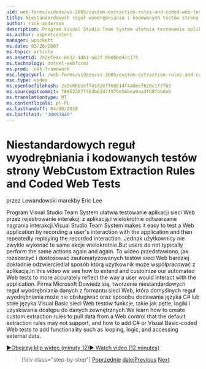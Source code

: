 ```yaml
---
uid: web-forms/videos/vs-2005/custom-extraction-rules-and-coded-web-tests
title: Niestandardowych reguł wyodrębniania i kodowanych testów strony Web | Dokumentacja firmy Microsoft
author: rick-anderson
description: Program Visual Studio Team System ułatwia testowanie aplikacji sieci Web przez rejestrowanie interakcji z aplikacją i wielokrotnie odtwarzanie ponowna...
ms.author: aspnetcontent
manager: wpickett
ms.date: 02/26/2007
ms.topic: article
ms.assetid: 7e2efe4c-8632-4d61-a82f-8e0bbd47c175
ms.technology: dotnet-webforms
ms.prod: .net-framework
msc.legacyurl: /web-forms/videos/vs-2005/custom-extraction-rules-and-coded-web-tests
msc.type: video
ms.openlocfilehash: 2a9c6bb1eff41d2eff68814f4adeef620c1f7fb5
ms.sourcegitcommit: f8852267f463b62d7f975e56bea9aa3f68fbbdeb
ms.translationtype: MT
ms.contentlocale: pl-PL
ms.lasthandoff: 04/06/2018
ms.locfileid: "30893849"
---
```

<a name="custom-extraction-rules-and-coded-web-tests"></a><span data-ttu-id="b8933-103">Niestandardowych reguł wyodrębniania i kodowanych testów strony Web</span><span class="sxs-lookup"><span data-stu-id="b8933-103">Custom Extraction Rules and Coded Web Tests</span></span>
====================
<span data-ttu-id="b8933-104">przez Lewandowski marek</span><span class="sxs-lookup"><span data-stu-id="b8933-104">by Eric Lee</span></span>

<span data-ttu-id="b8933-105">Program Visual Studio Team System ułatwia testowanie aplikacji sieci Web przez rejestrowanie interakcji z aplikacją i wielokrotnie odtwarzanie nagrania interakcji.</span><span class="sxs-lookup"><span data-stu-id="b8933-105">Visual Studio Team System makes it easy to test a Web application by recording a user's interaction with the application and then repeatedly replaying the recorded interaction.</span></span> <span data-ttu-id="b8933-106">Jednak użytkownicy nie zwykle wykonać te same akcje wielokrotnie.</span><span class="sxs-lookup"><span data-stu-id="b8933-106">But users do not typically perform the same actions again and again.</span></span> <span data-ttu-id="b8933-107">To wideo przedstawiono, jak rozszerzyć i dostosować zautomatyzowanych testów sieci Web bardziej dokładnie odzwierciedlał sposób którą użytkownik może współpracować z aplikacją.</span><span class="sxs-lookup"><span data-stu-id="b8933-107">In this video we see how to extend and customize our automated Web tests to more accurately reflect the way a user would interact with the application.</span></span> <span data-ttu-id="b8933-108">Firma Microsoft Dowiedz się, tworzenie niestandardowych reguł wyodrębniania danych z formantu sieci Web, która domyślnych reguł wyodrębniania może nie obsługiwać oraz sposobu dodawania języka C# lub stałe języka Visual Basic sieci Web testów funkcje, takie jak pętle, logiki i uzyskiwania dostępu do danych zewnętrznych.</span><span class="sxs-lookup"><span data-stu-id="b8933-108">We learn how to create custom extraction rules to pull data from a Web control that the default extraction rules may not support, and how to add C# or Visual Basic-coded Web tests to add functionality such as looping, logic, and accessing external data.</span></span>

[<span data-ttu-id="b8933-109">&#9654;Obejrzyj klip wideo (minuty 12)</span><span class="sxs-lookup"><span data-stu-id="b8933-109">&#9654; Watch video (12 minutes)</span></span>](https://channel9.msdn.com/Blogs/ASP-NET-Site-Videos/custom-extraction-rules-and-coded-web-tests)

> [!div class="step-by-step"]
> <span data-ttu-id="b8933-110">[Poprzednie](code-coverage-of-automated-tests.md)
> [dalej](the-effects-of-caching.md)</span><span class="sxs-lookup"><span data-stu-id="b8933-110">[Previous](code-coverage-of-automated-tests.md)
[Next](the-effects-of-caching.md)</span></span>
